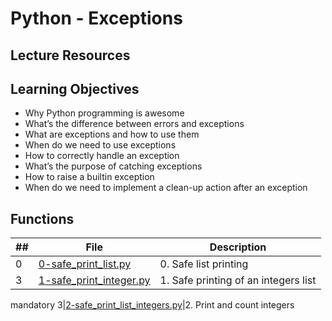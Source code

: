 # Python - Exceptions

## Lecture Resources

## Learning Objectives

 * Why Python programming is awesome
 * What’s the difference between errors and exceptions
 * What are exceptions and how to use them
 * When do we need to use exceptions
 * How to correctly handle an exception
 * What’s the purpose of catching exceptions
 * How to raise a builtin exception
 * When do we need to implement a clean-up action after an exception

## Functions

##|File|Description
---|---|---
0|[0-safe_print_list.py](./0-safe_print_list.py)|0. Safe list printing
3|[1-safe_print_integer.py](./1-safe_print_integer.py)|1. Safe printing of an integers list
mandatory
3|[2-safe_print_list_integers.py](./2-safe_print_list_integers.py)|2. Print and count integers
